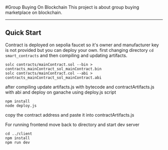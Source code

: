 #Group Buying On Blockchain
This project is about group buying marketplace on blockchain.

---
## Quick Start

Contract is deployed on sepolia faucet so it's owner and manufacturer key is not provided but you can deploy your own.
first changing directory
`cd smart_contracts`
and then compiling and updating artifacts.
```
solc contracts/mainContract.sol --bin > contracts_mainContract_sol_mainContract.bin
solc contracts/mainContract.col --abi > contracts_mainContract_sol_mainContract.abi
```

after compiling update artifacts.js with bytecode and contractArtifacts.js with abi and deploy on ganache using deploy.js script
```
npm install
node deploy.js
```
copy the contract address and paste it into contractArtifacts.js

For running frontend move back to directory and start dev server
```
cd ../client
npm install
npm run dev
```
